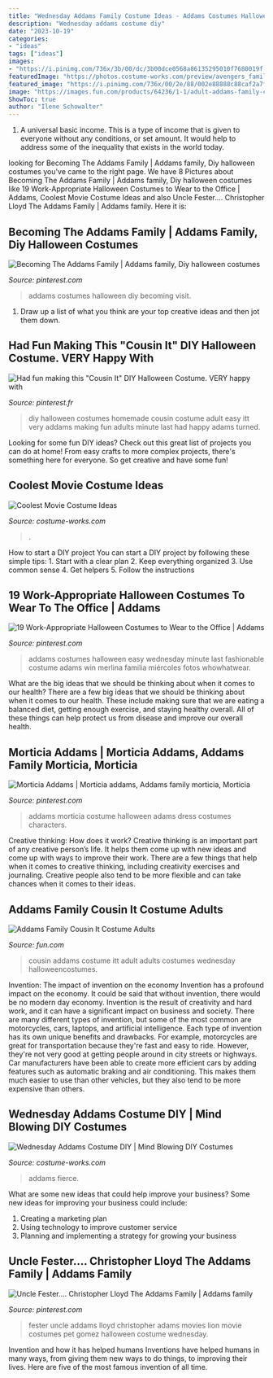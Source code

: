 ```yaml
---
title: "Wednesday Addams Family Costume Ideas - Addams Costumes Halloween Easy Wednesday Minute Last Fashionable Costume Adams Win Merlina Familia Miércoles Fotos Whowhatwear"
description: "Wednesday addams costume diy"
date: "2023-10-19"
categories:
- "ideas"
tags: ["ideas"]
images:
- "https://i.pinimg.com/736x/3b/00/dc/3b00dce0568a86135295010f7680019f.jpg"
featuredImage: "https://photos.costume-works.com/preview/avengers_family1.jpg"
featured_image: "https://i.pinimg.com/736x/00/2e/88/002e88888c88caf2a7f1e76378c03e75.jpg"
image: "https://images.fun.com/products/64236/1-1/adult-addams-family-cousin-it-costume.jpg"
ShowToc: true
author: "Ilene Schowalter"
---
```



1. A universal basic income. This is a type of income that is given to everyone without any conditions, or set amount. It would help to address some of the inequality that exists in the world today.

	

		
looking for Becoming The Addams Family | Addams family, Diy halloween costumes you've came to the right page. We have 8 Pictures about Becoming The Addams Family | Addams family, Diy halloween costumes like 19 Work-Appropriate Halloween Costumes to Wear to the Office | Addams, Coolest Movie Costume Ideas and also Uncle Fester.... Christopher Lloyd The Addams Family | Addams family. Here it is:
		
    
## Becoming The Addams Family | Addams Family, Diy Halloween Costumes

<img loading=lazy src="https://i.pinimg.com/736x/f3/26/83/f326836be750e8addb61ba2e7fd6ec46.jpg" onerror="this.onerror=null;this.src='https://tse2.mm.bing.net/th?id=OIP.qQtN6T66QHSK-4Xc0szavwHaIJ&amp;pid=15.1';" alt="Becoming The Addams Family | Addams family, Diy halloween costumes">

_Source: pinterest.com_

>addams costumes halloween diy becoming visit. 

	

1. Draw up a list of what you think are your top creative ideas and then jot them down.

    
## Had Fun Making This &quot;Cousin It&quot; DIY Halloween Costume. VERY Happy With

<img loading=lazy src="https://i.pinimg.com/736x/08/b8/80/08b8809a70bd2fd8193a714371cb5b85--homemade-halloween-diy-halloween-costumes.jpg" onerror="this.onerror=null;this.src='https://tse4.mm.bing.net/th?id=OIP.nvnzcPl28-UCCUih1-T_EAHaLP&amp;pid=15.1';" alt="Had fun making this &quot;Cousin It&quot; DIY Halloween Costume. VERY happy with">

_Source: pinterest.fr_

>diy halloween costumes homemade cousin costume adult easy itt very addams making fun adults minute last had happy adams turned. 

	

Looking for some fun DIY ideas? Check out this great list of projects you can do at home! From easy crafts to more complex projects, there's something here for everyone. So get creative and have some fun!

    
## Coolest Movie Costume Ideas

<img loading=lazy src="https://photos.costume-works.com/preview/avengers_family1.jpg" onerror="this.onerror=null;this.src='https://tse4.mm.bing.net/th?id=OIP.7cYqyKvLNsjvnNOVmWR62QAAAA&amp;pid=15.1';" alt="Coolest Movie Costume Ideas">

_Source: costume-works.com_

>. 

	

How to start a DIY project
You can start a DIY project by following these simple tips: 1. Start with a clear plan 2. Keep everything organized 3. Use common sense 4. Get helpers 5. Follow the instructions 
    
## 19 Work-Appropriate Halloween Costumes To Wear To The Office | Addams

<img loading=lazy src="https://i.pinimg.com/736x/3b/00/dc/3b00dce0568a86135295010f7680019f.jpg" onerror="this.onerror=null;this.src='https://tse4.mm.bing.net/th?id=OIP.QjSqatK1G53fA4pEvgTytwHaJ3&amp;pid=15.1';" alt="19 Work-Appropriate Halloween Costumes to Wear to the Office | Addams">

_Source: pinterest.com_

>addams costumes halloween easy wednesday minute last fashionable costume adams win merlina familia miércoles fotos whowhatwear. 

	

What are the big ideas that we should be thinking about when it comes to our health?
There are a few big ideas that we should be thinking about when it comes to our health. These include making sure that we are eating a balanced diet, getting enough exercise, and staying healthy overall. All of these things can help protect us from disease and improve our overall health.

    
## Morticia Addams | Morticia Addams, Addams Family Morticia, Morticia

<img loading=lazy src="https://i.pinimg.com/736x/57/2c/72/572c7256755b04e5363e269fe51eeddf--costume-make-up-costume-ideas.jpg" onerror="this.onerror=null;this.src='https://tse4.mm.bing.net/th?id=OIP.dr3j8br9JexhkB__6fHaTgHaNJ&amp;pid=15.1';" alt="Morticia Addams | Morticia addams, Addams family morticia, Morticia">

_Source: pinterest.com_

>addams morticia costume halloween adams dress costumes characters. 

	

Creative thinking: How does it work?
Creative thinking is an important part of any creative person’s life. It helps them come up with new ideas and come up with ways to improve their work. There are a few things that help when it comes to creative thinking, including creativity exercises and journaling. Creative people also tend to be more flexible and can take chances when it comes to their ideas.

    
## Addams Family Cousin It Costume Adults

<img loading=lazy src="https://images.fun.com/products/64236/1-1/adult-addams-family-cousin-it-costume.jpg" onerror="this.onerror=null;this.src='https://tse4.mm.bing.net/th?id=OIP.xwgBvm9Z3YZuu1tJgpLeMQHaKl&amp;pid=15.1';" alt="Addams Family Cousin It Costume Adults">

_Source: fun.com_

>cousin addams costume itt adult adults costumes wednesday halloweencostumes. 

	

Invention: The impact of invention on the economy
Invention has a profound impact on the economy. It could be said that without invention, there would be no modern day economy. Invention is the result of creativity and hard work, and it can have a significant impact on business and society. There are many different types of invention, but some of the most common are motorcycles, cars, laptops, and artificial intelligence. Each type of invention has its own unique benefits and drawbacks. For example, motorcycles are great for transportation because they're fast and easy to ride. However, they're not very good at getting people around in city streets or highways. Car manufacturers have been able to create more efficient cars by adding features such as automatic braking and air conditioning. This makes them much easier to use than other vehicles, but they also tend to be more expensive than others.

    
## Wednesday Addams Costume DIY | Mind Blowing DIY Costumes

<img loading=lazy src="https://photos.costume-works.com/full/wednesday_addams3.jpg" onerror="this.onerror=null;this.src='https://tse2.mm.bing.net/th?id=OIP.qsTIb8NQKAmO1ztw-J3sRQDJEs&amp;pid=15.1';" alt="Wednesday Addams Costume DIY | Mind Blowing DIY Costumes">

_Source: costume-works.com_

>addams fierce. 

	

What are some new ideas that could help improve your business?
Some new ideas for improving your business could include: 
1. Creating a marketing plan 
2. Using technology to improve customer service 
3. Planning and implementing a strategy for growing your business 

    
## Uncle Fester.... Christopher Lloyd The Addams Family | Addams Family

<img loading=lazy src="https://i.pinimg.com/736x/00/2e/88/002e88888c88caf2a7f1e76378c03e75.jpg" onerror="this.onerror=null;this.src='https://tse2.mm.bing.net/th?id=OIP.9PIZ_YdbabBCitX9_j-0OQHaHd&amp;pid=15.1';" alt="Uncle Fester.... Christopher Lloyd The Addams Family | Addams family">

_Source: pinterest.com_

>fester uncle addams lloyd christopher adams movies lion movie costumes pet gomez halloween costume wednesday. 

	

Invention and how it has helped humans
Inventions have helped humans in many ways, from giving them new ways to do things, to improving their lives. Here are five of the most famous invention of all time.

